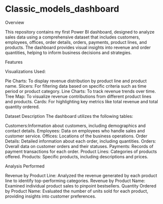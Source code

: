 # Classic_models_dashboard

Overview

This repository contains my first Power BI dashboard, designed to analyze sales data using a comprehensive dataset that includes customers, employees, offices, order details, orders, payments, product lines, and products. The dashboard provides visual insights into revenue and order quantities, helping to inform business decisions and strategies.




Features

Visualizations Used:

Pie Charts: To display revenue distribution by product line and product name.
Slicers: For filtering data based on specific criteria such as time period or product category.
Line Charts: To track revenue trends over time.
Tree Map: To visualize revenue contributions from different product lines and products.
Cards: For highlighting key metrics like total revenue and total quantity ordered.




Dataset Description
The dashboard utilizes the following tables:

Customers:Information about customers, including demographics and contact details.
Employees: Data on employees who handle sales and customer service.
Offices: Locations of the business operations.
Order Details: Detailed information about each order, including quantities.
Orders: Overall data on customer orders and their statuses.
Payments: Records of payment transactions for each order.
Product Lines: Categories of products offered.
Products: Specific products, including descriptions and prices.




Analysis Performed

Revenue by Product Line: Analyzed the revenue generated by each product line to identify top-performing categories.
Revenue by Product Name: Examined individual product sales to pinpoint bestsellers.
Quantity Ordered by Product Name: Evaluated the number of units sold for each product, providing insights into customer preferences.
